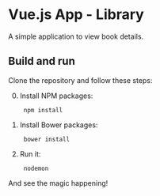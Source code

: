 # Vue.js App - Library
A simple application to view book details.

## Build and run
Clone the repository and follow these steps:

0. Install NPM packages:

		npm install

0. Install Bower packages:

		bower install

0. Run it:

		nodemon

And see the magic happening!

